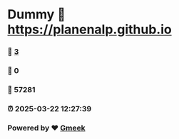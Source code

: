# Dummy :link: https://planenalp.github.io 
### :page_facing_up: [3](https://planenalp.github.io/tag.html) 
### :speech_balloon: 0 
### :hibiscus: 57281 
### :alarm_clock: 2025-03-22 12:27:39 
### Powered by :heart: [Gmeek](https://github.com/Meekdai/Gmeek)
